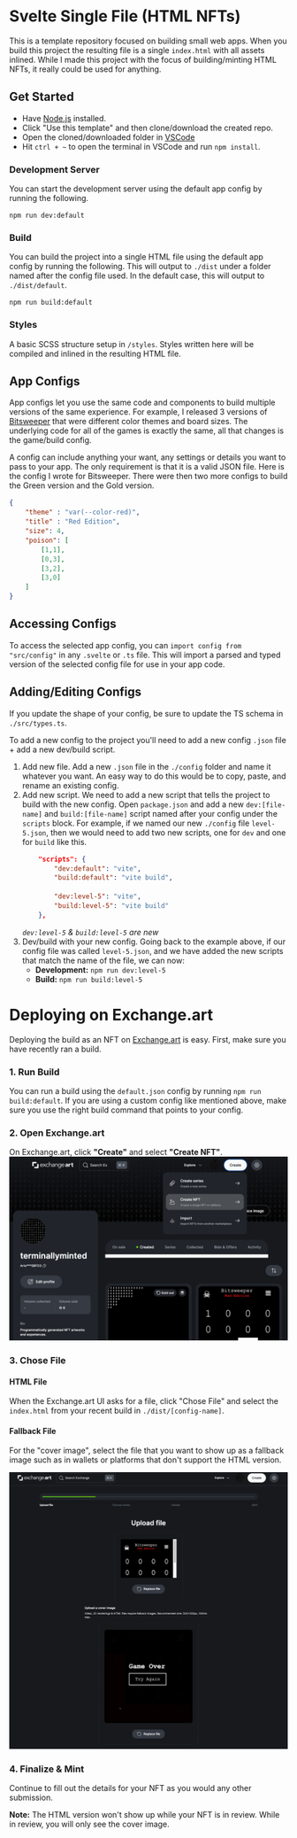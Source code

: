 # Svelte Single File (HTML NFTs)
This is a template repository focused on building small web apps. When you build this project the resulting file is a single `index.html` with all assets inlined. While I made this project with the focus of building/minting HTML NFTs, it really could be used for anything.

## Get Started
- Have [Node.js](https://nodejs.org/en/) installed.
- Click "Use this template" and then clone/download the created repo.
- Open the cloned/downloaded folder in [VSCode](https://code.visualstudio.com/)
- Hit `ctrl + ~` to open the terminal in VSCode and run `npm install`.

### Development Server
You can start the development server using the default app config by running the following.
```
npm run dev:default
```

### Build
You can build the project into a single HTML file using the default app config by running the following. This will output to `./dist` under a folder named after the config file used. In the default case, this will output to `./dist/default`.
```
npm run build:default
```

### Styles
A basic SCSS structure setup in `/styles`. Styles written here will be compiled and inlined in the resulting HTML file.

## App Configs
App configs let you use the same code and components to build multiple versions of the same experience. For example, I released 3 versions of [Bitsweeper](https://www.terminallyminted.art/) that were different color themes and board sizes. The underlying code for all of the games is exactly the same, all that changes is the game/build config.

A config can include anything your want, any settings or details you want to pass to your app. The only requirement is that it is a valid JSON file. Here is the config I wrote for Bitsweeper. There were then two more configs to build the Green version and the Gold version.

```json
{
    "theme" : "var(--color-red)",
    "title" : "Red Edition",
    "size": 4,
    "poison": [
        [1,1],
        [0,3],
        [3,2],
        [3,0]
    ]
}
```

## Accessing Configs
To access the selected app config, you can `import config from "src/config"` in any `.svelte` or `.ts` file. This will import a parsed and typed version of the selected config file for use in your app code.

## Adding/Editing Configs
If you update the shape of your config, be sure to update the TS schema in `./src/types.ts`.

To add a new config to the project you'll need to add a new config `.json` file + add a new dev/build script.

1. Add new file. Add a new `.json` file in the `./config` folder and name it whatever you want. An easy way to do this would be to copy, paste, and rename an existing config.
2. Add new script. We need to add a new script that tells the project to build with the new config. Open `package.json` and add a new `dev:[file-name]` and `build:[file-name]` script named after your config under the `scripts` block. For example, if we named our new `./config` file `level-5.json`, then we would need to add two new scripts, one for `dev` and one for `build` like this.
    ```json
        "scripts": {
            "dev:default": "vite",
            "build:default": "vite build",

            "dev:level-5": "vite",
            "build:level-5": "vite build"
        },
    ```
    *`dev:level-5` & `build:level-5` are new*
3. Dev/build with your new config. Going back to the example above, if our config file was called `level-5.json`, and we have added the new scripts that match the name of the file, we can now:
   - **Development:** `npm run dev:level-5`
   - **Build:** `npm run build:level-5`

# Deploying on Exchange.art
Deploying the build as an NFT on [Exchange.art](https://exchange.art/terminallyminted/nfts) is easy. First, make sure you have recently ran a build.

### 1. Run Build
You can run a build using the `default.json` config by running `npm run build:default`. If you are using a custom config like mentioned above, make sure you use the right build command that points to your config.

### 2. Open Exchange.art
On Exchange.art, click **"Create"** and select **"Create NFT"**.
![create](/docs/create-nft.png)

### 3. Chose File
#### HTML File
When the Exchange.art UI asks for a file, click "Chose File" and select the `index.html` from your recent build in `./dist/[config-name]`.

#### Fallback File
For the "cover image", select the file that you want to show up as a fallback image such as in wallets or platforms that don't support the HTML version.

![create](/docs/upload.png)

### 4. Finalize & Mint
Continue to fill out the details for your NFT as you would any other submission.

**Note:** The HTML version won't show up while your NFT is in review. While in review, you will only see the cover image.







